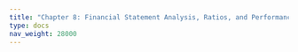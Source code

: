 ```yaml
---
title: "Chapter 8: Financial Statement Analysis, Ratios, and Performance Metrics"
type: docs
nav_weight: 28000
---
```

